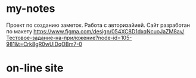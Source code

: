 # my-notes
Проект по созданию заметок. Работа с авторизайией.
Сайт разработан по макету https://www.figma.com/design/054XC8D1dxqNcuoJaZM8av/Тестовое-задание-на-приложение?node-id=105-981&t=Crk8gR0wUlDqOBm7-0

# on-line site
